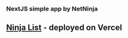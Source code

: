 ### NextJS simple app by NetNinja

## [Ninja List](https://next-js-ninja-list-phi.vercel.app/) - deployed on Vercel

